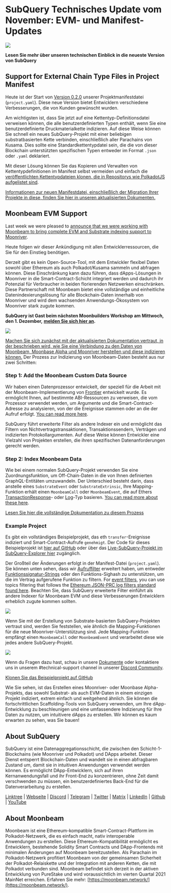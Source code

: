 # SubQuery Technisches Update vom November: EVM- und Manifest-Updates

![](https://miro.medium.com/max/1400/1*q9GErDrvAyacOPm97krV6Q.png)

**Lesen Sie mehr über unseren technischen Einblick in die neueste Version von SubQuery**

## Support for External Chain Type Files in Project Manifest

Heute ist der Start von [Version 0.2.0](https://doc.subquery.network/create/manifest/) unserer Projektmanifestdatei (`project.yaml`). Diese neue Version bietet Entwicklern verschiedene Verbesserungen, die von Kunden gewünscht wurden.

Am wichtigsten ist, dass Sie jetzt auf eine Kettentyp-Definitionsdatei verweisen können, die alle benutzerdefinierten Typen enthält, wenn Sie eine benutzerdefinierte Druckmaterialkette indizieren. Auf diese Weise können Sie schnell ein neues SubQuery-Projekt mit einer beliebigen substratbasierten Kette verbinden, einschließlich aller Parachains von Kusama. Dies sollte eine Standardkettentypdatei sein, die die von dieser Blockchain unterstützten spezifischen Typen entweder im Format `.json` oder `.yaml` deklariert.

Mit dieser Lösung können Sie das Kopieren und Verwalten von Kettentypdefinitionen im Manifest selbst vermeiden und einfach die [veröffentlichten Kettentypdateien klonen, die in Repositorys wie PolkadotJS aufgelistet sind](https://github.com/polkadot-js/apps/tree/master/packages/apps-config/src/api/spec).

[Informationen zur neuen Manifestdatei, einschließlich der Migration Ihrer Projekte in diese, finden Sie hier in unseren aktualisierten Dokumenten.](https://doc.subquery.network/create/manifest/)

## Moonbeam EVM Support

Last week we were pleased to [announce that we were working with Moonbeam to bring complete EVM and Substrate indexing support to Moonriver](../customer_announcements/20211028-moonbeam-evm.md).

Heute folgen wir dieser Ankündigung mit allen Entwicklerressourcen, die Sie für den Einstieg benötigen.

Derzeit gibt es kein Open-Source-Tool, mit dem Entwickler flexibel Daten sowohl über Ethereum als auch Polkadot/Kusama sammeln und abfragen können. Diese Einschränkung kann dazu führen, dass dApps-Lösungen in Moonriver in die Smart-Contract-Schicht integriert werden und dadurch ihr Potenzial für Verbraucher in beiden florierenden Netzwerken einschränken. Diese Partnerschaft mit Moonbeam bietet eine vollständige und einheitliche Datenindexierungslösung für alle Blockchain-Daten innerhalb von Moonriver und wird dem wachsenden Anwendungs-Ökosystem von Moonriver stark zugute kommen.

**SubQuery ist Gast beim nächsten Moonbuilders Workshop am Mittwoch, den 1. Dezember,** [**melden Sie sich hier an**](https://www.crowdcast.io/e/moonbuilders-ws/10)**.**

![](https://miro.medium.com/max/600/1*AET6Ek_PqFDRoc29Jiitnw.gif)

[Machen Sie sich zunächst mit der aktualisierten Dokumentation vertraut, in der beschrieben wird, wie Sie eine Verbindung zu den Daten von Moonbeam, Moonbase Alpha und Moonriver herstellen und diese indizieren können.](https://doc.subquery.network/create/substrate-evm/) Der Prozess zur Indizierung von Moonbeam-Daten besteht aus nur zwei Schritten:

### Step 1: Add the Moonbeam Custom Data Source

Wir haben einen Datenprozessor entwickelt, der speziell für die Arbeit mit der Moonbeam-Implementierung von [Frontier](https://github.com/paritytech/frontier) entwickelt wurde. Es ermöglicht Ihnen, auf bestimmte ABI-Ressourcen zu verweisen, die vom Prozessor verwendet werden, um Argumente und die Smart-Contract-Adresse zu analysieren, von der die Ereignisse stammen oder an die der Aufruf erfolgt. [You can read more here](https://doc.subquery.network/create/substrate-evm/#data-source-spec).

SubQuery führt erweiterte Filter als andere Indexer ein und ermöglicht das Filtern von Nichtvertragstransaktionen, Transaktionssendern, Verträgen und indizierten Protokollargumenten. Auf diese Weise können Entwickler eine Vielzahl von Projekten erstellen, die ihren spezifischen Datenanforderungen gerecht werden.

### Step 2: Index Moonbeam Data

Wie bei einem normalen SubQuery-Projekt verwenden Sie eine Zuordnungsfunktion, um Off-Chain-Daten in die von Ihnen definierten GraphQL-Entitäten umzuwandeln. Der Unterschied besteht darin, dass anstelle eines `SubstrateEvent` oder `SubstrateExtrinsic`, Ihre Mapping-Funktion erhält einen `MoonbeamCall` oder `MoonbeamEvent`, die auf Ethers [TransactionResponse](https://docs.ethers.io/v5/api/providers/types/#providers-TransactionResponse)- oder [Log](https://docs.ethers.io/v5/api/providers/types/#providers-Log)-Typ basieren. [You can read more about these here](https://doc.subquery.network/create/substrate-evm/#frontierevmcall).

[Lesen Sie hier die vollständige Dokumentation zu diesem Prozess](https://doc.subquery.network/create/substrate-evm/#frontierevmcall)

### Example Project

Es gibt ein vollständiges Beispielprojekt, das eth `transfer`-Ereignisse indiziert und Smart-Contract-Aufrufe `genehmigt`. Der Code für dieses Beispielprojekt ist [hier auf GitHub](https://github.com/subquery/tutorials-moonriver-evm-starter) oder über das [Live-SubQuery-Projekt im SubQuery-Explorer hier](https://explorer.subquery.network/subquery/subquery/moonriver-evm-starter-project) zugänglich.

Der Großteil der Änderungen erfolgt in der Manifest-Datei (`project.yaml`). Sie können unten sehen, dass wir [Aufruffilter](https://doc.subquery.network/create/substrate-evm/#call-filters) erweitert haben, um entweder [Funktionssignatur-Strings](https://docs.ethers.io/v5/api/utils/abi/fragments/#FunctionFragment) oder den Funktions-Sighash zu unterstützen, um die im Vertrag aufgerufene Funktion zu filtern. For [event filters](https://doc.subquery.network/create/substrate-evm/#event-filters), you can use topics filtering that follows the [Ethereum JSON-PRC log filters standard found here](https://docs.ethers.io/v5/concepts/events/). Beachten Sie, dass SubQuery erweiterte Filter einführt als andere Indexer für Moonbeam EVM und diese Verbesserungen Entwicklern erheblich zugute kommen sollten.

![](https://miro.medium.com/max/700/1*4JRHItnILfCie4FT6sYLEA.png)

Wenn Sie mit der Erstellung von Substrate-basierten SubQuery-Projekten vertraut sind, werden Sie feststellen, wie ähnlich die Mapping-Funktionen für die neue Moonriver-Unterstützung sind. Jede Mapping-Funktion empfängt einen `MoonbeamCall` oder `MoonbeamEvent` und verarbeitet diese wie jedes andere SubQuery-Projekt.

![](https://miro.medium.com/max/700/1*k4_uJYYCsTnPRRJ7avq2WA.png)

Wenn du Fragen dazu hast, schau in unsere [Dokumente](https://doc.subquery.network/create/substrate-evm) oder kontaktiere uns in unserem #technical-support channel in unserer [Discord Community](https://discord.com/invite/subquery).

[Klonen Sie das Beispielprojekt auf GitHub](https://github.com/subquery/tutorials-moonriver-evm-starter)

Wie Sie sehen, ist das Erstellen eines Moonriver- oder Moonbase Alpha-Projekts, das sowohl Substrat- als auch EVM-Daten in einem einzigen Projekt indiziert, extrem einfach und weitgehend ähnlich. Sie können die fortschrittlichen Scaffolding-Tools von SubQuery verwenden, um Ihre dApp-Entwicklung zu beschleunigen und eine umfassendere Indizierung für Ihre Daten zu nutzen, um intuitivere dApps zu erstellen. Wir können es kaum erwarten zu sehen, was Sie bauen!

## About SubQuery

SubQuery ist eine Datenaggregationsschicht, die zwischen den Schicht-1-Blockchains (wie Moonriver und Polkadot) und DApps arbeitet. Dieser Dienst entsperrt Blockchain-Daten und wandelt sie in einen abfragbaren Zustand um, damit sie in intuitiven Anwendungen verwendet werden können. Es ermöglicht DApp-Entwicklern, sich auf ihren Kernanwendungsfall und ihr Front-End zu konzentrieren, ohne Zeit damit verschwenden zu müssen, ein benutzerdefiniertes Back-End für die Datenverarbeitung zu erstellen.

​​[Linktree](https://linktr.ee/subquerynetwork) | [Webseite](https://subquery.network/) | [Discord](https://discord.com/invite/78zg8aBSMG) | [Telegram](https://t.me/subquerynetwork) | [Twitter](https://twitter.com/subquerynetwork) | [Matrix](https://matrix.to/#/#subquery:matrix.org) | [LinkedIn](https://www.linkedin.com/company/subquery) | [Github](https://github.com/subquery/subql) | [YouTube](https://www.youtube.com/channel/UCi1a6NUUjegcLHDFLr7CqLw)

## About Moonbeam

Moonbeam ist eine Ethereum-kompatible Smart-Contract-Plattform im Polkadot-Netzwerk, die es einfach macht, nativ interoperable Anwendungen zu erstellen. Diese Ethereum-Kompatibilität ermöglicht es Entwicklern, bestehende Solidity Smart Contracts und DApp-Frontends mit minimalen Änderungen auf Moonbeam bereitzustellen. Als Parachain im Polkadot-Netzwerk profitiert Moonbeam von der gemeinsamen Sicherheit der Polkadot-Relaiskette und der Integration mit anderen Ketten, die mit Polkadot verbunden sind. Moonbeam befindet sich derzeit in der aktiven Entwicklung von PureStake und wird voraussichtlich im vierten Quartal 2021 MainNet erreichen. Erfahren Sie mehr: [https://moonbeam.network/](https://moonbeam.network/).
